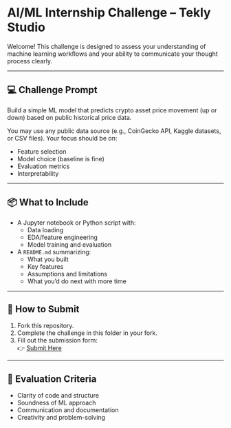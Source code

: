 # AI/ML Internship Challenge – Tekly Studio

Welcome! This challenge is designed to assess your understanding of machine learning workflows and your ability to communicate your thought process clearly.

---

## 💻 Challenge Prompt

Build a simple ML model that predicts crypto asset price movement (up or down) based on public historical price data.

You may use any public data source (e.g., CoinGecko API, Kaggle datasets, or CSV files). Your focus should be on:
- Feature selection
- Model choice (baseline is fine)
- Evaluation metrics
- Interpretability

---

## 📦 What to Include

- A Jupyter notebook or Python script with:
  - Data loading
  - EDA/feature engineering
  - Model training and evaluation
- A `README.md` summarizing:
  - What you built
  - Key features
  - Assumptions and limitations
  - What you’d do next with more time

---

## 📝 How to Submit

1. Fork this repository.
2. Complete the challenge in this folder in your fork.
3. Fill out the submission form:  
   👉 [Submit Here](https://forms.gle/bEpchsNKHHwcyZ47A)

---

## 🧠 Evaluation Criteria

- Clarity of code and structure
- Soundness of ML approach
- Communication and documentation
- Creativity and problem-solving
